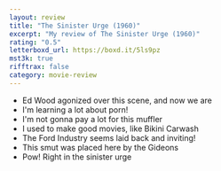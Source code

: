 ```yaml
---
layout: review
title: "The Sinister Urge (1960)"
excerpt: "My review of The Sinister Urge (1960)"
rating: "0.5"
letterboxd_url: https://boxd.it/5ls9pz
mst3k: true
rifftrax: false
category: movie-review
---
```


- Ed Wood agonized over this scene, and now we are
- I'm learning a lot about porn!
- I'm not gonna pay a lot for this muffler
- I used to make good movies, like Bikini Carwash
- The Ford Industry seems laid back and inviting!
- This smut was placed here by the Gideons
- Pow! Right in the sinister urge
